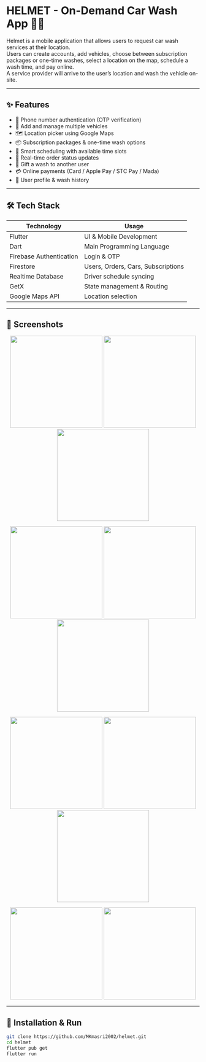 # HELMET - On-Demand Car Wash App 🚗🧼

Helmet is a mobile application that allows users to request car wash services at their location.  
Users can create accounts, add vehicles, choose between subscription packages or one-time washes, select a location on the map, schedule a wash time, and pay online.  
A service provider will arrive to the user’s location and wash the vehicle on-site.

---

## ✨ Features

- 🔐 Phone number authentication (OTP verification)
- 🚗 Add and manage multiple vehicles
- 🗺️ Location picker using Google Maps
- 📦 Subscription packages & one-time wash options
- 📆 Smart scheduling with available time slots
- 📲 Real-time order status updates
- 🎁 Gift a wash to another user
- 💳 Online payments (Card / Apple Pay / STC Pay / Mada)
- 👤 User profile & wash history

---

## 🛠 Tech Stack

| Technology | Usage |
|-----------|--------|
| Flutter | UI & Mobile Development |
| Dart | Main Programming Language |
| Firebase Authentication | Login & OTP |
| Firestore | Users, Orders, Cars, Subscriptions |
| Realtime Database | Driver schedule syncing |
| GetX | State management & Routing |
| Google Maps API | Location selection |

---

## 📱 Screenshots

<p align="center">
  <img src="assets/screen_shot/image1.jpg" width="240">
  <img src="assets/screen_shot/image2.jpg" width="240">
  <img src="assets/screen_shot/image3.jpg" width="240">
</p>

<p align="center">
  <img src="assets/screen_shot/image4.jpg" width="240">
  <img src="assets/screen_shot/image5.jpg" width="240">
  <img src="assets/screen_shot/image6.jpg" width="240">
</p>
<p align="center">
  <img src="assets/screen_shot/image7.jpg" width="240">
  <img src="assets/screen_shot/image8.jpg" width="240">
  <img src="assets/screen_shot/image9.jpg" width="240">
</p>
<p align="center">
  <img src="assets/screen_shot/image10.jpg" width="240">
  <img src="assets/screen_shot/image11.jpg" width="240">

</p>

---

## 🚀 Installation & Run

```bash
git clone https://github.com/MKmasri2002/helmet.git
cd helmet
flutter pub get
flutter run
